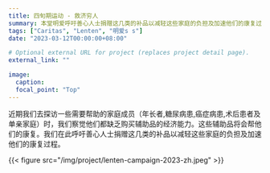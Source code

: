 ```yaml
---
title: 四旬期运动 - 救济穷人
summary: 本堂明爱呼吁善心人士捐赠这几类的补品以减轻这些家庭的负担及加速他们的康复过程。
tags: ["Caritas", "Lenten", "明爱s s"]
date: "2023-03-12T00:00:00+08:00"

# Optional external URL for project (replaces project detail page).
external_link: ""

image:
  caption:
  focal_point: "Top"
---
```

近期我们去探访一些需要帮助的家庭成员（年长者,糖尿病患,癌症病患,术后患者及单亲家庭）时，我们察觉他们都缺乏购买辅助品的经济能力。这些辅助品将会帮他们的康复。我们在此呼吁善心人士捐赠这几类的补品以减轻这些家庭的负担及加速他们的康复过程。

{{< figure src="/img/project/lenten-campaign-2023-zh.jpeg" >}}